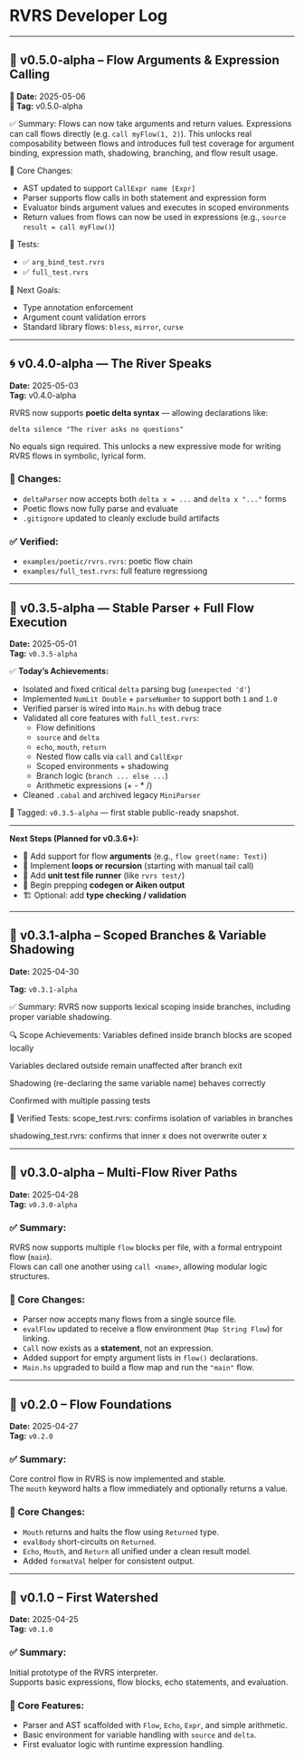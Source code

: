 # RVRS Developer Log
---

## 🧭 v0.5.0-alpha – Flow Arguments & Expression Calling  
**📅 Date:** 2025-05-06  
**🔖 Tag:** v0.5.0-alpha

✅ Summary:
Flows can now take arguments and return values. Expressions can call flows directly (e.g. `call myFlow(1, 2)`). This unlocks real composability between flows and introduces full test coverage for argument binding, expression math, shadowing, branching, and flow result usage.

🔨 Core Changes:
- AST updated to support `CallExpr name [Expr]`
- Parser supports flow calls in both statement and expression form
- Evaluator binds argument values and executes in scoped environments
- Return values from flows can now be used in expressions (e.g., `source result = call myFlow()`)

🧪 Tests:
- ✅ `arg_bind_test.rvrs`
- ✅ `full_test.rvrs`

🎯 Next Goals:
- Type annotation enforcement
- Argument count validation errors
- Standard library flows: `bless`, `mirror`, `curse`


---

## 🌀 v0.4.0-alpha — The River Speaks  
**Date:** 2025-05-03  
**Tag:** v0.4.0-alpha

RVRS now supports **poetic delta syntax** — allowing declarations like:

```rvrs
delta silence "The river asks no questions"
```

No equals sign required. This unlocks a new expressive mode for writing RVRS flows in symbolic, lyrical form.

### 🔧 Changes:
- `deltaParser` now accepts both `delta x = ...` and `delta x "..."` forms
- Poetic flows now fully parse and evaluate
- `.gitignore` updated to cleanly exclude build artifacts

### ✅ Verified:
- `examples/poetic/rvrs.rvrs`: poetic flow chain
- `examples/full_test.rvrs`: full feature regressiong


---

## 🧭 v0.3.5-alpha — Stable Parser + Full Flow Execution

**Date:** 2025-05-01  
**Tag:** `v0.3.5-alpha`

✅ **Today’s Achievements:**
- Isolated and fixed critical `delta` parsing bug (`unexpected 'd'`)
- Implemented `NumLit Double` + `parseNumber` to support both `1` and `1.0`
- Verified parser is wired into `Main.hs` with debug trace
- Validated all core features with `full_test.rvrs`:
  - Flow definitions
  - `source` and `delta`
  - `echo`, `mouth`, `return`
  - Nested flow calls via `call` and `CallExpr`
  - Scoped environments + shadowing
  - Branch logic (`branch ... else ...`)
  - Arithmetic expressions (+ - * /)
- Cleaned `.cabal` and archived legacy `MiniParser`

🔖 Tagged: `v0.3.5-alpha` — first stable public-ready snapshot.

---

**Next Steps (Planned for v0.3.6+):**
- 🧠 Add support for flow **arguments** (e.g., `flow greet(name: Text)`)
- 🔁 Implement **loops or recursion** (starting with manual tail call)
- 🧪 Add **unit test file runner** (like `rvrs test/`)
- 🧰 Begin prepping **codegen or Aiken output**
- 🏗 Optional: add **type checking / validation**

---
## 🧭 v0.3.1-alpha – Scoped Branches & Variable Shadowing
**Date:** 2025-04-30

**Tag:** `v0.3.1-alpha`

✅ Summary:
RVRS now supports lexical scoping inside branches, including proper variable shadowing.

🔍 Scope Achievements:
Variables defined inside branch blocks are scoped locally

Variables declared outside remain unaffected after branch exit

Shadowing (re-declaring the same variable name) behaves correctly

Confirmed with multiple passing tests

🔬 Verified Tests:
scope_test.rvrs: confirms isolation of variables in branches

shadowing_test.rvrs: confirms that inner x does not overwrite outer x

---

## 🧭 v0.3.0-alpha – Multi-Flow River Paths  
**Date:** 2025-04-28  
**Tag:** `v0.3.0-alpha`

### ✅ Summary:
RVRS now supports multiple `flow` blocks per file, with a formal entrypoint flow (`main`).  
Flows can call one another using `call <name>`, allowing modular logic structures.

### 🔨 Core Changes:
- Parser now accepts many flows from a single source file.
- `evalFlow` updated to receive a flow environment (`Map String Flow`) for linking.
- `Call` now exists as a **statement**, not an expression.
- Added support for empty argument lists in `flow()` declarations.
- `Main.hs` upgraded to build a flow map and run the `"main"` flow.

---

## 🧭 v0.2.0 – Flow Foundations  
**Date:** 2025-04-27  
**Tag:** `v0.2.0`

### ✅ Summary:
Core control flow in RVRS is now implemented and stable.  
The `mouth` keyword halts a flow immediately and optionally returns a value.

### 🔨 Core Changes:
- `Mouth` returns and halts the flow using `Returned` type.
- `evalBody` short-circuits on `Returned`.
- `Echo`, `Mouth`, and `Return` all unified under a clean result model.
- Added `formatVal` helper for consistent output.

---

## 🧭 v0.1.0 – First Watershed  
**Date:** 2025-04-25  
**Tag:** `v0.1.0`

### ✅ Summary:
Initial prototype of the RVRS interpreter.  
Supports basic expressions, flow blocks, echo statements, and evaluation.

### 🔨 Core Features:
- Parser and AST scaffolded with `Flow`, `Echo`, `Expr`, and simple arithmetic.
- Basic environment for variable handling with `source` and `delta`.
- First evaluator logic with runtime expression handling.
